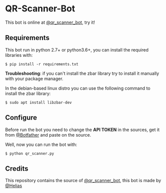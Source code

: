 # QR-Scanner-Bot

This bot is online at [@qr_scanner_bot](https://t.me/qr_scanner_bot), try it!

## Requirements

This bot run in python 2.7+ or python3.6+, you can install the required libraries with:

```
$ pip install -r requirements.txt
```

**Troubleshooting**: if you can't install the zbar library try to install it manually with your package manager.

In the debian-based linux distro you can use the following command to install the zbar library:

```
$ sudo apt install libzbar-dev
```

## Configure

Before run the bot you need to change the **API TOKEN** in the sources, get it from [@Botfather](https://t.me/BotFather) and paste on the source.

Well, now you can run the bot with:

```
$ python qr_scanner.py
```

## Credits

This repository contains the source of [@qr_scanner_bot](https://t.me/qr_scanner_bot), this bot is made by [@Helias](https://t.me/qr_scanner_bot)
